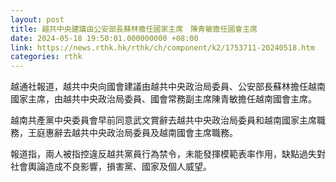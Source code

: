 ```yaml
---
layout: post
title: 越共中央建議由公安部長蘇林擔任國家主席　陳青敏擔任國會主席
date: 2024-05-18 19:50:01.000000000 +08:00
link: https://news.rthk.hk/rthk/ch/component/k2/1753711-20240518.htm
categories: rthk
---
```


越通社報道，越共中央向國會建議由越共中央政治局委員、公安部長蘇林擔任越南國家主席，由越共中央政治局委員、國會常務副主席陳青敏擔任越南國會主席。

越南共產黨中央委員會早前同意武文賞辭去越共中央政治局委員和越南國家主席職務，王庭惠辭去越共中央政治局委員及越南國會主席職務。

報道指，兩人被指控違反越共黨員行為禁令，未能發揮模範表率作用，缺點過失對社會輿論造成不良影響，損害黨、國家及個人威望。

